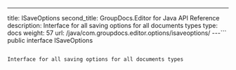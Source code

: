---
title: ISaveOptions
second_title: GroupDocs.Editor for Java API Reference
description: Interface for all saving options for all documents types
type: docs
weight: 57
url: /java/com.groupdocs.editor.options/isaveoptions/
---```
public interface ISaveOptions
```

Interface for all saving options for all documents types
